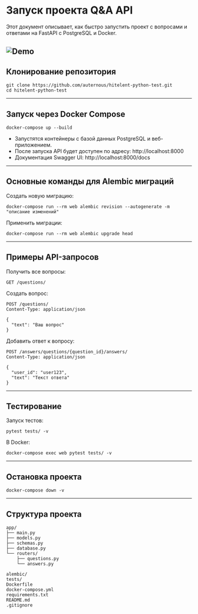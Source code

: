 # Запуск проекта Q&A API

Этот документ описывает, как быстро запустить проект с вопросами и ответами на FastAPI с PostgreSQL и Docker.

![Demo](assets/demo.gif)
---

## Клонирование репозитория

```
git clone https://github.com/auternous/hitelent-python-test.git
cd hitelent-python-test
```

---

## Запуск через Docker Compose

```
docker-compose up --build
```

- Запустятся контейнеры с базой данных PostgreSQL и веб-приложением.
- После запуска API будет доступен по адресу: http://localhost:8000  
- Документация Swagger UI: http://localhost:8000/docs

---

## Основные команды для Alembic миграций

Создать новую миграцию:

```
docker-compose run --rm web alembic revision --autogenerate -m "описание изменений"
```

Применить миграции:

```
docker-compose run --rm web alembic upgrade head
```

---

## Примеры API-запросов

Получить все вопросы:

```
GET /questions/
```

Создать вопрос:

```
POST /questions/
Content-Type: application/json

{
  "text": "Ваш вопрос"
}
```

Добавить ответ к вопросу:

```
POST /answers/questions/{question_id}/answers/
Content-Type: application/json

{
  "user_id": "user123",
  "text": "Текст ответа"
}
```

---

## Тестирование

Запуск тестов:

```
pytest tests/ -v
```

В Docker:

```
docker-compose exec web pytest tests/ -v
```

---

## Остановка проекта

```
docker-compose down -v
```

---

## Структура проекта

```
app/
├── main.py
├── models.py
├── schemas.py
├── database.py
└── routers/
    ├── questions.py
    └── answers.py

alembic/
tests/
Dockerfile
docker-compose.yml
requirements.txt
README.md
.gitignore
```

